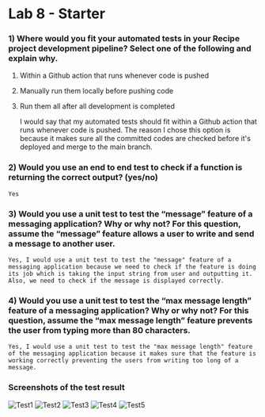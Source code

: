 # Lab 8 - Starter

### 1) Where would you fit your automated tests in your Recipe project development pipeline? Select one of the following and explain why.
1. Within a Github action that runs whenever code is pushed
2. Manually run them locally before pushing code
3. Run them all after all development is completed

    I would say that my automated tests should fit within a Github action that runs whenever code is pushed. The reason I chose this option is because it makes sure all the committed codes are checked before it's deployed and merge to the main branch.

### 2) Would you use an end to end test to check if a function is returning the correct output? (yes/no)

    Yes

### 3) Would you use a unit test to test the “message” feature of a messaging application? Why or why not? For this question, assume the “message” feature allows a user to write and send a message to another user.

    Yes, I would use a unit test to test the "message" feature of a messaging application because we need to check if the feature is doing its job which is taking the input string from user and outputting it. Also, we need to check if the message is displayed correctly.

### 4) Would you use a unit test to test the “max message length” feature of a messaging application? Why or why not? For this question, assume the “max message length” feature prevents the user from typing more than 80 characters.

    Yes, I would use a unit test to test the "max message length" feature of the messaging application because it makes sure that the feature is working correctly preventing the users from writing too long of a message.

### Screenshots of the test result

![Test1](screenshots/Lab8_5.png)
![Test2](screenshots/Lab8_4.png)
![Test3](screenshots/Lab8_3.png)
![Test4](screenshots/Lab8_2.png)
![Test5](screenshots/Lab8_1.png)